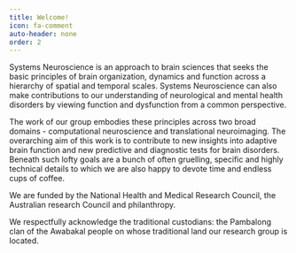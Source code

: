 ```yaml
---
title: Welcome!
icon: fa-comment
auto-header: none
order: 2
---
```


Systems Neuroscience is an approach to brain sciences that seeks the basic principles of brain organization, dynamics and function across a hierarchy of spatial and temporal scales. Systems Neuroscience can also make contributions to our understanding of neurological and mental health disorders by viewing function and dysfunction from a common perspective.

The work of our group embodies these principles across two broad domains - computational neuroscience and translational neuroimaging. The overarching aim of this work is to contribute to new insights into adaptive brain function and new predictive and diagnostic tests for brain disorders. Beneath such lofty goals are a bunch of often gruelling, specific and highly technical details to which we are also happy to devote time and endless cups of coffee.

We are funded by the National Health and Medical Research Council, the Australian research Council and philanthropy. 

We respectfully acknowledge the traditional custodians: the Pambalong clan of the Awabakal people on whose traditional land our research group is located.
